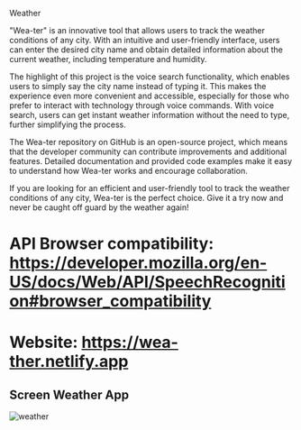 Weather 

"Wea-ter" is an innovative tool that allows users to track the weather conditions of any city. With an intuitive and user-friendly interface, users can enter the desired city name and obtain detailed information about the current weather, including temperature and humidity.

The highlight of this project is the voice search functionality, which enables users to simply say the city name instead of typing it. This makes the experience even more convenient and accessible, especially for those who prefer to interact with technology through voice commands. With voice search, users can get instant weather information without the need to type, further simplifying the process.

The Wea-ter repository on GitHub is an open-source project, which means that the developer community can contribute improvements and additional features. Detailed documentation and provided code examples make it easy to understand how Wea-ter works and encourage collaboration.

If you are looking for an efficient and user-friendly tool to track the weather conditions of any city, Wea-ter is the perfect choice. Give it a try now and never be caught off guard by the weather again!

# API Browser compatibility: https://developer.mozilla.org/en-US/docs/Web/API/SpeechRecognition#browser_compatibility
# Website: https://wea-ther.netlify.app


## Screen Weather App
![weather](https://github.com/Wiliami/Weather/assets/67030481/81141c56-685e-40ac-8373-5253fdae6b15)
